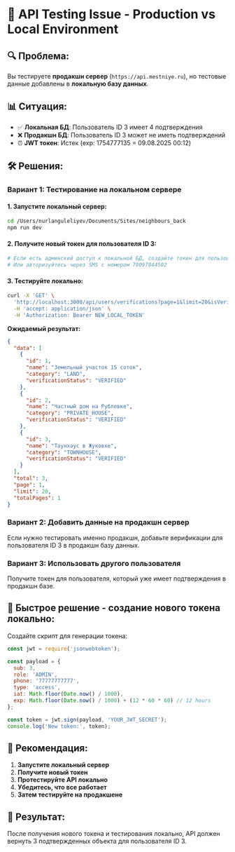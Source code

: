 # 🚨 API Testing Issue - Production vs Local Environment

## 🔍 **Проблема:**
Вы тестируете **продакшн сервер** (`https://api.mestniye.ru`), но тестовые данные добавлены в **локальную базу данных**.

## 📊 **Ситуация:**
- ✅ **Локальная БД**: Пользователь ID 3 имеет 4 подтверждения
- ❌ **Продакшн БД**: Пользователь ID 3 может не иметь подтверждений
- ⏰ **JWT токен**: Истек (exp: 1754777135 = 09.08.2025 00:12)

## 🛠️ **Решения:**

### **Вариант 1: Тестирование на локальном сервере**

#### 1. Запустите локальный сервер:
```bash
cd /Users/nurlanguleliyev/Documents/Sites/neighbours_back
npm run dev
```

#### 2. Получите новый токен для пользователя ID 3:
```bash
# Если есть админский доступ к локальной БД, создайте токен для пользователя 3
# Или авторизуйтесь через SMS с номером 79097844502
```

#### 3. Тестируйте локально:
```bash
curl -X 'GET' \
  'http://localhost:3000/api/users/verifications?page=1&limit=20&isVerified=true' \
  -H 'accept: application/json' \
  -H 'Authorization: Bearer NEW_LOCAL_TOKEN'
```

**Ожидаемый результат:**
```json
{
  "data": [
    {
      "id": 1,
      "name": "Земельный участок 15 соток",
      "category": "LAND",
      "verificationStatus": "VERIFIED"
    },
    {
      "id": 2,
      "name": "Частный дом на Рублевке",
      "category": "PRIVATE_HOUSE", 
      "verificationStatus": "VERIFIED"
    },
    {
      "id": 3,
      "name": "Таунхаус в Жуковке",
      "category": "TOWNHOUSE",
      "verificationStatus": "VERIFIED"
    }
  ],
  "total": 3,
  "page": 1,
  "limit": 20,
  "totalPages": 1
}
```

### **Вариант 2: Добавить данные на продакшн сервер**

Если нужно тестировать именно продакшн, добавьте верификации для пользователя ID 3 в продакшн базу данных.

### **Вариант 3: Использовать другого пользователя**

Получите токен для пользователя, который уже имеет подтверждения в продакшн базе.

## 🔧 **Быстрое решение - создание нового токена локально:**

Создайте скрипт для генерации токена:

```javascript
const jwt = require('jsonwebtoken');

const payload = {
  sub: 3,
  role: 'ADMIN', 
  phone: '77777777777',
  type: 'access',
  iat: Math.floor(Date.now() / 1000),
  exp: Math.floor(Date.now() / 1000) + (12 * 60 * 60) // 12 hours
};

const token = jwt.sign(payload, 'YOUR_JWT_SECRET');
console.log('New token:', token);
```

## 📝 **Рекомендация:**

1. **Запустите локальный сервер**
2. **Получите новый токен**
3. **Протестируйте API локально**
4. **Убедитесь, что все работает**
5. **Затем тестируйте на продакшене**

## 🎯 **Результат:**
После получения нового токена и тестирования локально, API должен вернуть 3 подтвержденных объекта для пользователя ID 3.
